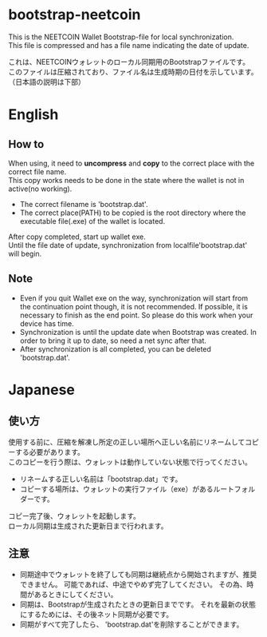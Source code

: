 # bootstrap-neetcoin
This is the NEETCOIN Wallet Bootstrap-file for local synchronization.  
This file is compressed and has a file name indicating the date of update.  

これは、NEETCOINウォレットのローカル同期用のBootstrapファイルです。  
このファイルは圧縮されており、ファイル名は生成時期の日付を示しています。
（日本語の説明は下部）  

# English
## How to
When using, it need to __uncompress__ and __copy__ to the correct place with the correct file name.  
This copy works needs to be done in the state where the wallet is not in active(no working). 

* The correct filename is 'bootstrap.dat'.
* The correct place(PATH) to be copied is the root directory where the executable file(.exe) of the wallet is located.  
 
After copy completed, start up wallet exe.  
Until the file date of update, synchronization from localfile'bootstrap.dat' will begin.  

## Note
* Even if you quit Wallet exe on the way, synchronization will start from the continuation point though, it is not recommended. If possible, it is necessary to finish as the end point. So please do this work when your device has time.  
* Synchronization is until the update date when Bootstrap was created. In order to bring it up to date, so need a net sync after that.  
* After synchronization is all completed, you can be deleted 'bootstrap.dat'.

# Japanese
## 使い方
使用する前に、圧縮を解凍し所定の正しい場所へ正しい名前にリネームしてコピーする必要があります。  
このコピーを行う際は、ウォレットは動作していない状態で行ってください。  

* リネームする正しい名前は「bootstrap.dat」です。
* コピーする場所は、ウォレットの実行ファイル（exe）があるルートフォルダーです。

コピー完了後、ウォレットを起動します。  
ローカル同期は生成された更新日まで行われます。  

## 注意
* 同期途中でウォレットを終了しても同期は継続点から開始されますが、推奨できません。 可能であれば、中途でやめず完了してください。 その為、時間があるときにしてください。
* 同期は、Bootstrapが生成されたときの更新日までです。 それを最新の状態にするためには、その後ネット同期が必要です。
* 同期がすべて完了したら、 'bootstrap.dat'を削除することができます。
